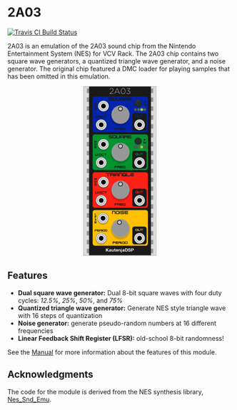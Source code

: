 # 2A03

[![Travis CI Build Status][BuildStatus]][BuildServer]

[BuildStatus]:  https://travis-ci.com/Kautenja/2A03.svg?branch=master
[BuildServer]:  https://travis-ci.com/Kautenja/2A03

2A03 is an emulation of the 2A03 sound chip from the Nintendo Entertainment
System (NES) for VCV Rack. The 2A03 chip contains two square wave generators,
a quantized triangle wave generator, and a noise generator. The original chip
featured a DMC loader for playing samples that has been omitted in this
emulation.

<p align="center">
<img alt="2A03" src="img/2A03.png" height="380px">
</p>

## Features

- **Dual square wave generator:** Dual 8-bit square waves with four duty cycles: _12.5%_, _25%_, _50%_, and _75%_
- **Quantized triangle wave generator:** Generate NES style triangle wave with 16 steps of quantization
- **Noise generator:** generate pseudo-random numbers at 16 different frequencies
- **Linear Feedback Shift Register (LFSR):** old-school 8-bit randomness!

See the [Manual](https://kautenja.github.io/modules/2A03/manual.pdf) for more
information about the features of this module.

## Acknowledgments

The code for the module is derived from the NES synthesis library,
[Nes_Snd_Emu](https://github.com/jamesathey/Nes_Snd_Emu).
